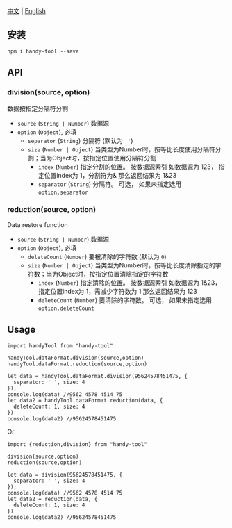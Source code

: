 [中文](./zh.md) | [English](./en.md)

## 安装
```shell script
npm i handy-tool --save
```

## API

###  division(source, option)

数据按指定分隔符分割

- `source` (`String | Number`) 数据源
- `option` (`Object`), 必填
    - `separator` (`String`) 分隔符 (默认为 `''`)
    - `size` (`Number | Object`) 当类型为Number时，按等比长度使用分隔符分割；当为Object时，按指定位置使用分隔符分割
        - `index` (`Number`)  指定分割的位置。 按数据源索引 如数据源为 123， 指定位置index为 1，分割符为& 那么返回结果为 1&23
        - `separator` (`String`) 分隔符。 可选， 如果未指定选用 `option.separator`

###  reduction(source, option)

Data restore function

- `source` (`String | Number`) 数据源
- `option` (`Object`), 必填
    - `deleteCount` (`Number`) 要被清除的字符数 (默认为 `0`)
    - `size` (`Number | Object`) 当类型为Number时，按等比长度清除指定的字符数；当为Object时，按指定位置清除指定的字符数
        - `index` (`Number`)  指定清除的位置。 按数据源索引 如数据源为 1&23， 指定位置index为 1，需减少字符数为 1  那么返回结果为 123
        - `deleteCount` (`Number`) 要清除的字符数。 可选， 如果未指定选用 `option.deleteCount`

## Usage

```shell script
import handyTool from "handy-tool"

handyTool.dataFormat.division(source,option)
handyTool.dataFormat.reduction(source,option)

let data = handyTool.dataFormat.division(95624578451475, {
  separator: ' ', size: 4
});
console.log(data) //9562 4578 4514 75
let data2 = handyTool.dataFormat.reduction(data, {
  deleteCount: 1, size: 4
})
console.log(data2) //95624578451475
```
Or
```shell script
import {reduction,division} from "handy-tool"

division(source,option)
reduction(source,option)

let data = division(95624578451475, {
  separator: ' ', size: 4
});
console.log(data) //9562 4578 4514 75
let data2 = reduction(data, {
  deleteCount: 1, size: 4
})
console.log(data2) //95624578451475
```
